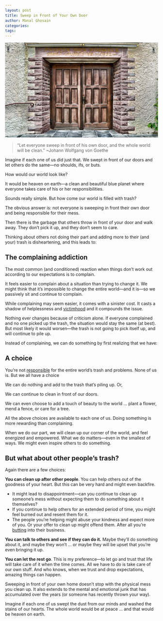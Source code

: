 ```yaml
---
layout: post
title: Sweep in Front of Your Own Door
author: Manal Ghosain
categories:
tags:
---
```


![Front door](/images/front-door.jpg)

> “Let everyone sweep in front of his own door, and the whole world will be clean.” ~Johann Wolfgang von Goethe

Imagine if each one of us did just that. We swept in front of our doors and let others do the same—no shoulds, ifs, or buts.

How would our world look like?

It would be heaven on earth—a clean and beautiful blue planet where everyone takes care of his or her responsibilities.

Sounds really simple. But how come our world is filled with trash?

The obvious answer is: not everyone is sweeping in front their own door and being responsible for their mess.

Then there is the garbage that others throw in front of your door and walk away. They don’t pick it up, and they don’t seem to care.

Thinking about others not doing their part and adding more to their (and your) trash is disheartening, and this leads to:


## The complaining addiction

The most common (and conditioned) reaction when things don’t work out according to our expectations is to complain. 

It feels easier to complain about a situation than trying to change it. We might think that it’s impossible to change the entire world—and it is—so we passively sit and continue to complain. 

While complaining may seem easier, it comes with a sinister cost. It casts a shadow of helplessness and [victimhood](/paradox-of-blame/) and it compounds the issue. 

Nothing ever changes because of criticism alone. If everyone complained and no one picked up the trash, the situation would stay the same (at best). But most likely it would worsen—the trash is not going to pick itself up, and will continue to pile up. 

Instead of complaining, we can do something by first realizing that we have: 

## A choice

You’re not [responsible](/radical-responsibility/) for the entire world’s trash and problems. None of us is. But we all have a choice 

We can do nothing and add to the trash that’s piling up. Or, 

We can continue to clean in front of our doors. 

We can even choose to add a touch of beauty to the world … plant a flower, mend a fence, or care for a tree. 

All the above choices are available to each one of us. Doing something is more rewarding than complaining. 

When we do our part, we will clean up our corner of the world, and feel energized and empowered. What we do matters—even in the smallest of ways. We might even inspire others to do something. 

## But what about other people’s trash?

Again there are a few choices: 

**You can clean up after other people**. You can help others out of the goodness of your heart. But this can be very hard and might even backfire. 

  * It might lead to disappointment—can you continue to clean up someone’s mess without expecting them to do something about it themselves?
  * If you continue to help others for an extended period of time, you might feel burned out and resent them for it.
  * The people you’re helping might abuse your kindness and expect more of you. Or your offer to clean up might offend them. After all you’re [butting](/minding-your-own-business/) into their business.

**You can talk to others and see if they can do it.** Maybe they’ll do something about it, and maybe they won’t … or maybe they will be upset that you’re even bringing it up. 

**You can let the rest go**. This is my preference—to let go and trust that life will take care of it when the time comes. All we have to do is take care of our own stuff. And who knows, when we trust and drop expectations, amazing things can happen. 

Sweeping in front of your own home doesn’t stop with the physical mess you clean up. It also extends to the mental and emotional junk that has accumulated over the years (or someone has recently thrown your way). 

Imagine if each one of us swept the dust from our minds and washed the stains of our hearts. The whole world would be at peace … and that would be heaven on earth.